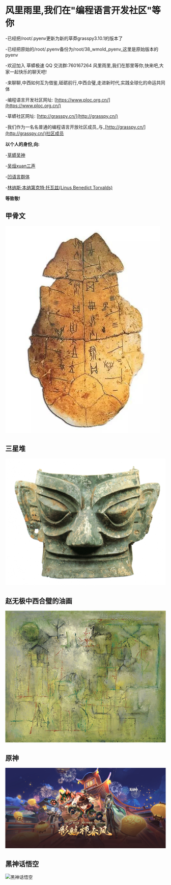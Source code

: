 # 风里雨里,我们在"编程语言开发社区"等你


-已经把/root/.pyenv更新为新的草莽grasspy3.10.1的版本了  

-已经把原始的/root/.pyenv备份为/root/38_wmold_pyenv_这里是原始版本的pyenv  

-欢迎加入 草蟒极速 QQ 交流群:760167264 风里雨里,我们在那里等你,快来吧,大家一起快乐的聊天吧!

-来聊聊,中西如何互为借鉴,砥砺前行,中西合璧,走进新时代,实践全球化的命运共同体

-编程语言开发社区网址: [https://www.ploc.org.cn/](https://www.ploc.org.cn/)

-草蟒社区网址: [http://grasspy.cn/](http://grasspy.cn/)

-我们作为一名名普通的编程语言开放社区成员_与_[http://grasspy.cn/](http://grasspy.cn/)社区成员  


**以个人的身份,向:**

-[草蟒吴神](https://space.bilibili.com/49977287)
    
-[吴烜xuan三声](https://www.zhihu.com/people/CodeInChinese)

-[凹语言群体](https://gitee.com/ploc-org/wa)

-[林纳斯·本纳第克特·托瓦兹(Linus Benedict Torvalds)](https://baike.baidu.com/item/%E6%9E%97%E7%BA%B3%E6%96%AF%C2%B7%E6%9C%AC%E7%BA%B3%E7%AC%AC%E5%85%8B%E7%89%B9%C2%B7%E6%89%98%E7%93%A6%E5%85%B9/1034429)

**等致敬!**

## 甲骨文
![甲骨文](./wmimages/b10_jia_gu_wen.jpeg)

## 三星堆
![三星堆](./wmimages/b30_san_xing_dui.jpg)

## 赵无极中西合璧的油画
![赵无极油画](./wmimages/b40_zao_wu_ji_you_hua.jpg)

## 原神
![原神](./wmimages/b50_yuan_shen.jpg)

## 黑神话悟空
![黑神话悟空](./wmimages/b60_hei_shen_hua_wu_kong.gif)


 